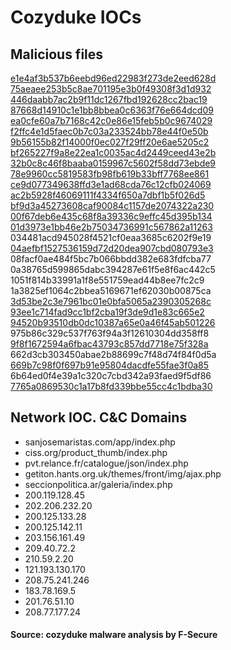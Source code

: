 # Cozyduke IOCs    


## Malicious files 

[e1e4af3b537b6eebd96ed22983f273de2eed628d](https://www.virustotal.com/en/file/778cffdbb7302e9980e7af113838b23ed16393d96accae6d830ae03844cd54d9/analysis/)  
[75aeaee253b5c8ae701195e3b0f49308f3d1d932](https://www.virustotal.com/en/file/7fd72a36f7e0e6e0a8bc777fc9ed41e0a6d5526c98bc95a09e189531cf7e70d5/analysis/)  
[446daabb7ac2b9f11dc1267fbd192628cc2bac19](https://www.virustotal.com/en/file/dc70d3046b59785b2b9b7091e26f2484ba7a488dba420a8a05be388a337c399e/analysis/)  
[87668d14910c1e1bb8bbea0c6363f76e664dcd09](https://www.virustotal.com/en/file/30c69d91247f8a72a69e4d7c4bce3eafba40975e5890c23dc4dbe7c9a11afa73/analysis/)  
[ea0cfe60a7b7168c42c0e86e15feb5b0c9674029](https://www.virustotal.com/en/file/f722677df4fb7eb4ac986a944d4f6630b91ac22b31f8d39ec9bf941376d5d4db/analysis/)  
[f2ffc4e1d5faec0b7c03a233524bb78e44f0e50b](https://www.virustotal.com/en/file/8a5d8d103cb175d7dc41932ef9a890997e25dbe15f94ecd2105835fe49779354/analysis/)  
[9b56155b82f14000f0ec027f29ff20e6ae5205c2](https://www.virustotal.com/en/file/7cdb9c2e8b6ca7f0a683a39c0bdadc7a512cff5d8264fdec012c541fd19c0522/analysis/)  
[bf265227f9a8e22ea1c0035ac4d2449ceed43e2b](https://www.virustotal.com/en/file/418a21d49fe5bca8a3e050f039a0e2aa03db6d2de0fb49e3ff9d987f31b22dda/analysis/)  
[32b0c8c46f8baaba0159967c5602f58dd73ebde9](https://www.virustotal.com/en/file/c1b19af1e354f13c90163780be6ad50f02d5bf8bac1c9cc1eab1377a159de1be/analysis/)  
[78e9960cc5819583fb98fb619b33bff7768ee861](https://www.virustotal.com/en/file/a5373b33ac970dedeb52528b123959145bf51c95b159a30a7823ad8018ac4b41/analysis/)  
[ce9d077349638ffd3e1ad68cda76c12cfb024069](https://www.virustotal.com/en/file/fde146d9d8c42d3b7803285bfa73976b81234f9ef37a16f9319929ec1e686bb3/analysis/)  
[ac2b5928f46069111f4334f650a7dbf1b5f026d5](https://www.virustotal.com/en/file/da3ee90d5ae8b82775567bc35896f7752b5f9a1eb686feb2e32f376e8e936e7a/analysis/)  
[bf9d3a45273608caf90084c1157de2074322a230](https://www.virustotal.com/en/file/3dea35172449f0b9a86dff9af3b4480cc4c37a30e8cb54963ff91c4c1ffe7b0d/analysis/)  
[00f67deb6e435c68f8a39336c9effc45d395b134](https://www.virustotal.com/en/file/37ceea0922d1177a9de74f4858678acf6afd22706489fcca35a509bca9688cb7/analysis/)  
[01d3973e1bb46e2b75034736991c567862a11263](https://www.virustotal.com/en/file/637cabc343e3ed5b447dccb13aa7caf4d3a3eb3cd617d360167f270ec34596ea/analysis/)  
034481acd945028f4521cf0eaa3685c6202f9e19  
[04aefbf1527536159d72d20dea907cbd080793e3](https://www.virustotal.com/en/file/4464c945c88ac9a4a22e86f0922f18c164e87f26c3f3fa054eb488fdd7d4bfc8/analysis/)  
08facf0ae484f5bc7b066bbdd382e683fdfcba77  
0a38765d599865dabc394287e61f5e8f6ac442c5  
1051f814b33991a1f8e551759ead44b8ee7fc2c9  
1a3825ef1064c2bbea5169671ef62030b00875ca  
[3d53be2c3e7961bc01e0bfa5065a2390305268c](https://www.virustotal.com/en/file/ff9edb92ee8125519aa1eea60cab9999bcd4caa87b891882caddc73a2a5ae9cf/analysis/)  
[93ee1c714fad9cc1bf2cba19f3de9d1e83c665e2](https://www.virustotal.com/en/file/ac4ffc7a2ba8840a20f6b07aa44328f1802b79ced6a56b3ac7e78fa1178ba65a/analysis/)  
[94520b93510db0dc10387a65e0a46f45ab501226](https://www.virustotal.com/en/file/64533e377bc50faa161ebf98639385c119de07dd22ed2525b26bfba608e4da95/analysis/)  
975b86c329c537f763f94a3f12610304dd358ff8  
[9f8f1672594a6fbac43793c857dd7718e75f328a](https://www.virustotal.com/en/file/463e19dfd8dc9a2712deb50ccbe2bf59693cee322fb6f0d45d333e34fe4a3d45/analysis/)  
662d3cb303450abae2b88699c7f48d74f84f0d5a  
[669b7c98f0f697b91e95804dacdfe55fae3f0a85](https://www.virustotal.com/en/file/173091dbbc76736ebb99e425fc02b3e1d7e5bf2ff91cad01a003263ad00527fe/analysis/)  
6b64ed0f4e39a1c320c7cbd342a93faed9f5df86  
[7765a0869530c1a17b8fd339bbe55cc4c1bdba30](https://www.virustotal.com/en/file/89cd924e6bb24ea151ba653573c64f07b22802473ea94c63c2c94843172998d6/analysis/)  



## Network IOC. C&C Domains
* sanjosemaristas.com/app/index.php
* ciss.org/product_thumb/index.php
* pvt.relance.fr/catalogue/json/index.php 
* getiton.hants.org.uk/themes/front/img/ajax.php
* seccionpolitica.ar/galeria/index.php
* 200.119.128.45
* 202.206.232.20
* 200.125.133.28
* 200.125.142.11
* 203.156.161.49
* 209.40.72.2
* 210.59.2.20
* 121.193.130.170
* 208.75.241.246
* 183.78.169.5
* 201.76.51.10
* 208.77.177.24


#### Source: cozyduke malware analysis by F-Secure
